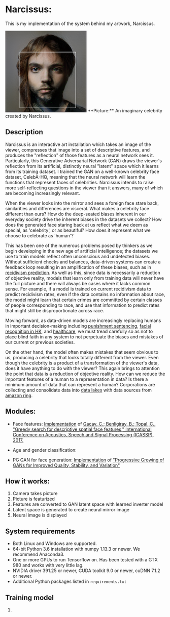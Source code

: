 
# Narcissus:

This is my implementation of the system behind my artwork, Narcissus.

<img src="demo_img/wow.png" height="256" width="256">
**Picture:** An imaginary celebrity created by Narcissus.

## Description

Narcissus is an interactive art installation which takes an image of the viewer, compresses that image into a set of descriptive features, and produces the "reflection" of those features as a neural network sees it. Particularly, this Generative Adversarial Network (GAN) draws the viewer's reflection from its artificial, distinctly neural "latent" space which it learns from its training dataset. I trained the GAN on a well-known celebrity face dataset, CelebA-HQ, meaning that the neural network will learn the functions that represent faces of celebrities. Narcissus intends to raise more self-reflecting questions in the viewer than it answers, many of which are becoming increasingly relevant.

When the viewer looks into the mirror and sees a foreign face stare back, similarities and differences are visceral. What makes a celebrity face different than ours? How do the deep-seated biases inherent in our everyday society drive the inherent biases in the datasets we collect? How does the generated face staring back at us reflect what we deem as special, as 'celebrity', or as beautiful? How does it represent what we choose to celebrate as 'human'?

This has been one of the numerous problems posed by thinkers as we begin developing in the new age of artificial intelligence; the datasets we use to train models reflect often unconscious and undetected biases. Without sufficient checks and balances, data-driven systems can create a feedback loop resulting in an amplification of these biases, such as in [recidivism prediction](). As well as this, since data is necessarily a reduction of objective reality, models that learn only from training data will never have the full picture and there will always be cases where it lacks common sense. For example, if a model is trained on current recidivism data to predict recidivism rates, even if the data contains no information about race, the model might learn that certain crimes are committed by certain classes of people corresponding to race, and use that information to predict rates that might still be disproportionate across race.

Moving forward, as data-driven models are increasingly replacing humans in important decision-making including [punishment sentencing](), [facial recognition in HK](), and [healthcare](), we must tread carefully so as not to place blind faith in any system to not perpetuate the biases and mistakes of our current or previous societies.

On the other hand, the model often makes mistakes that seem obvious to us, producing a celebrity that looks totally different from the viewer. Even though the celebrity is a product of a transformation of the viewer's data, does it have anything to do with the viewer? This again brings to attention the point that data is a reduction of objective reality. How can we reduce the important features of a human to a representation in data? Is there a minimum amount of data that can represent a human? Corporations are collecting and consolidate data into [data lakes]() with data sources from [amazon ring]().

## Modules:
 * Face features:
     [Implementation](https://github.com/bbenligiray/greedy-face-features) of [Gacav, C.; Benligiray, B.; Topal, C., "Greedy search for descriptive spatial face features," International Conference on Acoustics, Speech and Signal Processing (ICASSP), 2017.](https://arxiv.org/abs/1701.01879)
 * Age and gender classification:

 * PG GAN for face generation:
     [Implementation](https://github.com/tkarras/progressive_growing_of_gans) of ["Progressive Growing of GANs for Improved Quality, Stability, and Variation"](https://arxiv.org/pdf/1710.10196.pdf)

## How it works:
1. Camera takes picture
2. Picture is featurized
3. Features are converted to GAN latent space with learned inverter model
4. Latent space is generated to create neural mirror image
5. Neural image is displayed


## System requirements

* Both Linux and Windows are supported.
* 64-bit Python 3.6 installation with numpy 1.13.3 or newer. We recommend Anaconda3.
* One or more GPUs to run Tensorflow on. Has been tested with a GTX 980 and works with very little lag.
* NVIDIA driver 391.25 or newer, CUDA toolkit 9.0 or newer, cuDNN 7.1.2 or newer.
* Additional Python packages listed in `requirements.txt`

## Training model
1.
